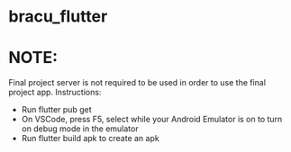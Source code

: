 # bracu_flutter

# NOTE:

Final project server is not required to be used in order to use the final project app. Instructions:

- Run flutter pub get
- On VSCode, press F5, select while your Android Emulator is on to turn on debug mode in the emulator
- Run flutter build apk to create an apk
